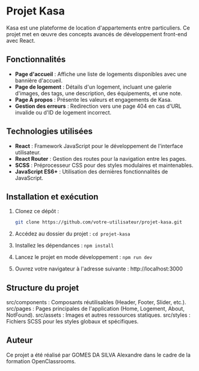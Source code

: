 # Projet Kasa

Kasa est une plateforme de location d'appartements entre particuliers.
Ce projet met en œuvre des concepts avancés de développement front-end avec React.

## Fonctionnalités

- **Page d'accueil** : Affiche une liste de logements disponibles avec une bannière d'accueil.
- **Page de logement** : Détails d'un logement, incluant une galerie d'images, des tags, une description, des équipements, et une note.
- **Page À propos** : Présente les valeurs et engagements de Kasa.
- **Gestion des erreurs** : Redirection vers une page 404 en cas d'URL invalide ou d'ID de logement incorrect.

## Technologies utilisées

- **React** : Framework JavaScript pour le développement de l'interface utilisateur.
- **React Router** : Gestion des routes pour la navigation entre les pages.
- **SCSS** : Préprocesseur CSS pour des styles modulaires et maintenables.
- **JavaScript ES6+** : Utilisation des dernières fonctionnalités de JavaScript.

## Installation et exécution

1. Clonez ce dépôt :

   ```bash
   git clone https://github.com/votre-utilisateur/projet-kasa.git
   ```

2. Accédez au dossier du projet :
   `cd projet-kasa`

3. Installez les dépendances :
   `npm install`

4. Lancez le projet en mode développement :
   `npm run dev`

5. Ouvrez votre navigateur à l'adresse suivante :
   http://localhost:3000

## Structure du projet

src/components : Composants réutilisables (Header, Footer, Slider, etc.).
src/pages : Pages principales de l'application (Home, Logement, About, NotFound).
src/assets : Images et autres ressources statiques.
src/styles : Fichiers SCSS pour les styles globaux et spécifiques.

## Auteur

Ce projet a été réalisé par GOMES DA SILVA Alexandre dans le cadre de la formation OpenClassrooms.
